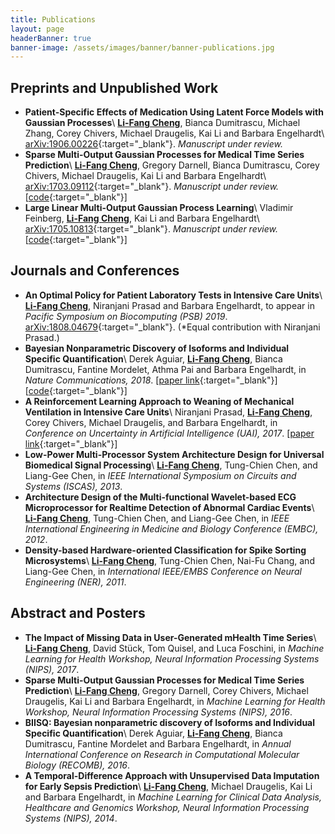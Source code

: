 ```yaml
---
title: Publications
layout: page
headerBanner: true
banner-image: /assets/images/banner/banner-publications.jpg
---
```


## Preprints and Unpublished Work
* **Patient-Specific Effects of Medication Using Latent Force Models with Gaussian Processes**\\
**<u>Li-Fang Cheng</u>**, Bianca Dumitrascu, Michael Zhang, Corey Chivers, Michael Draugelis, Kai Li and Barbara Engelhardt\\
[arXiv:1906.00226](https://arxiv.org/abs/1906.00226){:target="_blank"}. *Manuscript under review.*
* **Sparse Multi-Output Gaussian Processes for Medical Time Series Prediction**\\
**<u>Li-Fang Cheng</u>**, Gregory Darnell, Bianca Dumitrascu, Corey Chivers, Michael Draugelis, Kai Li and Barbara Engelhardt\\
[arXiv:1703.09112](https://arxiv.org/abs/1703.09112){:target="_blank"}. *Manuscript under review.* [[code](https://github.com/bee-hive/MedGP){:target="_blank"}]
* **Large Linear Multi-Output Gaussian Process Learning**\\
Vladimir Feinberg, **<u>Li-Fang Cheng</u>**, Kai Li and Barbara Engelhardt\\
[arXiv:1705.10813](https://arxiv.org/abs/1705.10813){:target="_blank"}. *Manuscript under review.* [[code](https://github.com/vlad17/runlmc){:target="_blank"}]

## Journals and Conferences
* **An Optimal Policy for Patient Laboratory Tests in Intensive Care Units**\\
**<u>Li-Fang Cheng</u>**, Niranjani Prasad and Barbara Engelhardt, to appear in *Pacific Symposium on Biocomputing (PSB) 2019*. [arXiv:1808.04679](https://arxiv.org/abs/1808.04679){:target="_blank"}. (*Equal contribution with Niranjani Prasad.) 
* **Bayesian Nonparametric Discovery of Isoforms and Individual Specific Quantification**\\
Derek Aguiar, **<u>Li-Fang Cheng</u>**, Bianca Dumitrascu, Fantine Mordelet, Athma Pai and Barbara Engelhardt, in *Nature Communications, 2018*. [[paper link](https://www.nature.com/articles/s41467-018-03402-w){:target="_blank"}][[code](https://github.com/bee-hive/BIISQ){:target="_blank"}]
* **A Reinforcement Learning Approach to Weaning of Mechanical Ventilation in Intensive Care Units**\\
Niranjani Prasad, **<u>Li-Fang Cheng</u>**, Corey Chivers, Michael Draugelis, and Barbara Engelhardt, in *Conference on Uncertainty in Artificial Intelligence (UAI), 2017*. [[paper link](http://auai.org/uai2017/proceedings/papers/209.pdf){:target="_blank"}]
* **Low-Power Multi-Processor System Architecture Design for Universal Biomedical Signal Processing**\\
**<u>Li-Fang Cheng</u>**, Tung-Chien Chen, and Liang-Gee Chen, in *IEEE International Symposium on Circuits and Systems (ISCAS), 2013*.
* **Architecture Design of the Multi-functional Wavelet-based ECG Microprocessor for Realtime Detection of Abnormal Cardiac Events**\\
**<u>Li-Fang Cheng</u>**, Tung-Chien Chen, and Liang-Gee Chen, in *IEEE International Engineering in Medicine and Biology Conference (EMBC), 2012*.
* **Density-based Hardware-oriented Classification for Spike Sorting Microsystems**\\
**<u>Li-Fang Cheng</u>**, Tung-Chien Chen, Nai-Fu Chang, and Liang-Gee Chen, in *International IEEE/EMBS Conference on Neural Engineering (NER), 2011*.

## Abstract and Posters
* **The Impact of Missing Data in User-Generated mHealth Time Series**\\
**<u>Li-Fang Cheng</u>**, David Stück, Tom Quisel, and Luca Foschini, in *Machine Learning for Health Workshop, Neural Information Processing Systems (NIPS), 2017*.
* **Sparse Multi-Output Gaussian Processes for Medical Time Series Prediction**\\
**<u>Li-Fang Cheng</u>**, Gregory Darnell, Corey Chivers, Michael Draugelis, Kai Li and Barbara Engelhardt, in *Machine Learning for Health Workshop, Neural Information Processing Systems (NIPS), 2016*.
* **BIISQ: Bayesian nonparametric discovery of Isoforms and Individual Specific Quantification**\\
Derek Aguiar, **<u>Li-Fang Cheng</u>**, Bianca Dumitrascu, Fantine Mordelet and Barbara Engelhardt, in *Annual International Conference on Research in Computational Molecular Biology (RECOMB), 2016*.
* **A Temporal-Difference Approach with Unsupervised Data Imputation for Early Sepsis Prediction**\\
**<u>Li-Fang Cheng</u>**, Michael Draugelis, Kai Li and Barbara Engelhardt, in *Machine Learning for Clinical Data Analysis, Healthcare and Genomics Workshop, Neural Information Processing Systems
(NIPS), 2014*.
